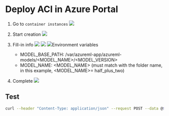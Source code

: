 # Deploy ACI in Azure Portal

1. Go to `container instances`
![](https://i.imgur.com/qTPhnec.png)

2. Start creation
![](https://i.imgur.com/JtvscuU.png)

3. Fill-in info
![](https://i.imgur.com/9D6l3YG.png)
![](https://i.imgur.com/SEPiAyX.png)
![](https://i.imgur.com/pGKbu5N.png)Environment variables
    - MODEL_BASE_PATH: /var/azureml-app/azureml-models/<MODEL_NAME>/<MODEL_VERSION> 
    - MODEL_NAME: <MODEL_NAME>
    (must match with the folder name, in this example, <MODEL_NAME>= half_plus_two)
    
4. Complete
![](https://i.imgur.com/fm7bf87.png)

## Test
```bash
curl --header "Content-Type: application/json" --request POST --data @$env:BASE_PATH/sample_request.json http://$env:PUBLIC_IP``:8501/v1/models/$env:MODEL_NAME`:predict
```